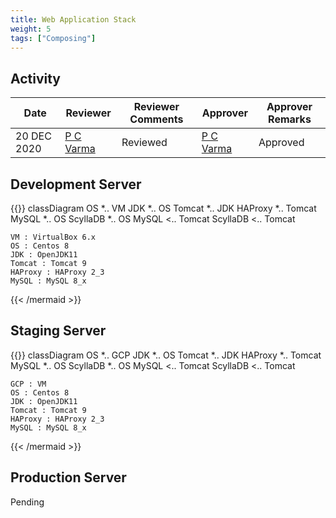 ```yaml
---
title: Web Application Stack
weight: 5
tags: ["Composing"] 
---
```


## Activity
|Date|Reviewer|Reviewer Comments|Approver|Approver Remarks|
|----|--------|-----------------|--------|----------------|
|20 DEC 2020|[P C Varma](http://#)|Reviewed|[P C Varma](http://#)|Approved|

## Development Server

{{<mermaid align="left">}}
classDiagram
	OS *.. VM
	JDK *.. OS
	Tomcat *.. JDK
	HAProxy *.. Tomcat
	MySQL *.. OS
	ScyllaDB *.. OS
	MySQL <.. Tomcat
	ScyllaDB <.. Tomcat

	VM : VirtualBox 6.x
	OS : Centos 8
	JDK : OpenJDK11
	Tomcat : Tomcat 9
	HAProxy : HAProxy 2_3
	MySQL : MySQL 8_x
	
{{< /mermaid >}}

## Staging Server

{{<mermaid align="left">}}
classDiagram
	OS *.. GCP
	JDK *.. OS
	Tomcat *.. JDK
	HAProxy *.. Tomcat
	MySQL *.. OS
	ScyllaDB *.. OS
	MySQL <.. Tomcat
	ScyllaDB <.. Tomcat

	GCP : VM 
	OS : Centos 8
	JDK : OpenJDK11
	Tomcat : Tomcat 9
	HAProxy : HAProxy 2_3
	MySQL : MySQL 8_x
	
{{< /mermaid >}}

## Production Server

Pending
